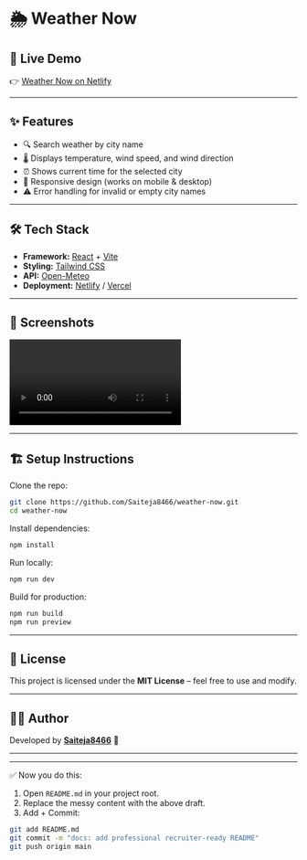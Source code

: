 # 🌦️ Weather Now



## 🚀 Live Demo
👉 [Weather Now on Netlify](https://weather-now8466.netlify.app)  


---

## ✨ Features
- 🔍 Search weather by city name
- 🌡️ Displays temperature, wind speed, and wind direction
- ⏰ Shows current time for the selected city
- 📱 Responsive design (works on mobile & desktop)
- ⚠️ Error handling for invalid or empty city names

---

## 🛠️ Tech Stack
- **Framework:** [React](https://react.dev/) + [Vite](https://vitejs.dev/)
- **Styling:** [Tailwind CSS](https://tailwindcss.com/)
- **API:** [Open-Meteo](https://open-meteo.com/)
- **Deployment:** [Netlify](https://www.netlify.com/) / [Vercel](https://vercel.com/)

---

## 📸 Screenshots
<video controls src="Weather Now - Google Chrome 2025-08-28 23-15-53 - Copy.mp4" title="Title"></video>

---

## 🏗️ Setup Instructions

Clone the repo:
```bash
git clone https://github.com/Saiteja8466/weather-now.git
cd weather-now
````

Install dependencies:

```bash
npm install
```

Run locally:

```bash
npm run dev
```

Build for production:

```bash
npm run build
npm run preview
```

---

## 📜 License

This project is licensed under the **MIT License** – feel free to use and modify.

---

## 👨‍💻 Author

Developed by [**Saiteja8466**](https://github.com/Saiteja8466) 🚀

---

---

✅ Now you do this:  
1. Open `README.md` in your project root.  
2. Replace the messy content with the above draft.  
3. Add + Commit:  

```bash
git add README.md
git commit -m "docs: add professional recruiter-ready README"
git push origin main

